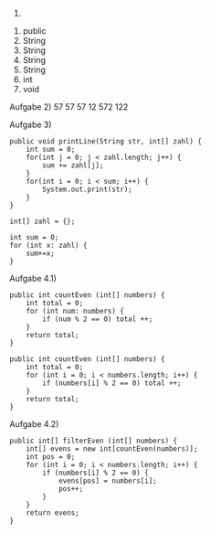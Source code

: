 1)
1. public
2. String
3. String
4. String
5. String
6. int
7. void

Aufgabe 2)
57
57
57
12
572
122

Aufgabe 3)
```
public void printLine(String str, int[] zahl) {
	int sum = 0;
	for(int j = 0; j < zahl.length; j++) {
		sum += zahl[j];
	}
	for(int i = 0; i < sum; i++) {
		System.out.print(str);
	}
}
```

```
int[] zahl = {};
```

```
int sum = 0;
for (int x: zahl) {
	sum+=x;
}
```

Aufgabe 4.1)
```
public int countEven (int[] numbers) {
	int total = 0;
	for (int num: numbers) {
		if (num % 2 == 0) total ++;
	}
	return total;
}
```

```
public int countEven (int[] numbers) {
	int total = 0;
	for (int i = 0; i < numbers.length; i++) {
		if (numbers[i] % 2 == 0) total ++;
	}
	return total;
}
```

Aufgabe 4.2)
```
public int[] filterEven (int[] numbers) {
	int[] evens = new int[countEven(numbers)];
	int pos = 0;
	for (int i = 0; i < numbers.length; i++) {
		if (numbers[i] % 2 == 0) {
			evens[pos] = numbers[i];
			pos++;
		}
	}
	return evens;
}
```
